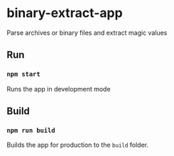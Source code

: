 # binary-extract-app

Parse archives or binary files and extract magic values

## Run

### `npm start`

Runs the app in development mode

## Build

### `npm run build`

Builds the app for production to the `build` folder.
